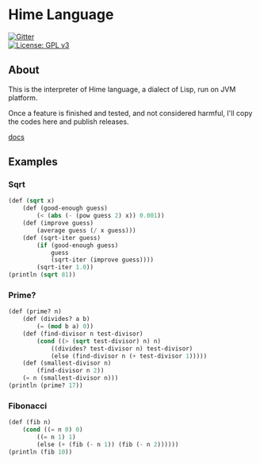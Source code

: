# Hime Language

[![Gitter](https://badges.gitter.im/wumoe/hime.svg)](https://gitter.im/wumoe/hime?utm_source=badge&utm_medium=badge&utm_campaign=pr-badge)<br/>
[![License: GPL v3](https://img.shields.io/badge/License-GPL%20v3-blue.svg)](http://www.gnu.org/licenses/gpl-3.0)

## About

This is the interpreter of Hime language, a dialect of Lisp, run on JVM platform.

Once a feature is finished and tested, and not considered harmful, I'll copy the codes here and publish releases.

[docs](https://www.hime.ink/)

## Examples

### Sqrt

```lisp
(def (sqrt x)
    (def (good-enough guess)
        (< (abs (- (pow guess 2) x)) 0.001))
    (def (improve guess)
        (average guess (/ x guess)))
    (def (sqrt-iter guess)
        (if (good-enough guess)
            guess
            (sqrt-iter (improve guess))))
        (sqrt-iter 1.0))
(println (sqrt 81))
```

### Prime?
```lisp
(def (prime? n)
    (def (divides? a b)
        (= (mod b a) 0))
    (def (find-divisor n test-divisor)
        (cond ((> (sqrt test-divisor) n) n)
            ((divides? test-divisor n) test-divisor)
            (else (find-divisor n (+ test-divisor 1)))))
    (def (smallest-divisor n)
        (find-divisor n 2))
    (= n (smallest-divisor n)))
(println (prime? 17))
```

### Fibonacci
```lisp
(def (fib n)
    (cond ((= n 0) 0)
        ((= n 1) 1)
        (else (+ (fib (- n 1)) (fib (- n 2))))))
(println (fib 10))
```
